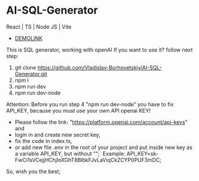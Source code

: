 # AI-SQL-Generator
React | TS | Node JS | Vite
- [DEMOLINK](https://vladislav-burhovetskiy.github.io/ai-sql-generator/)

This is SQL generator, working with openAI
If you want to use it? follow next step:
1. git clone https://github.com/Vladislav-Burhovetskiy/AI-SQL-Generator.git
2. npm i
3. npm run dev
4. npm run dev-node

Attention:
Before you run step 4 "npm run dev-node" you have to fix API_KEY,
because you must use your own API openai KEY! 
- Please follow the link: "https://platform.openai.com/account/api-keys" and 
- login in and create new secret key, 
- fix the code in index.ts, 
- or add new file .env in the root of your project 
  and put inside new key as a variable API_KEY, but without "";`
  Example: API_KEY=sk-FwCі1sVCejjHChjloXGhT8BlbkFJvLaViqCkZCYP0PUF3mDC;

So, wish you the best;
